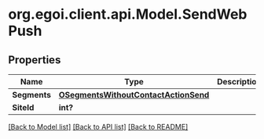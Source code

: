 # org.egoi.client.api.Model.SendWebPush
## Properties

Name | Type | Description | Notes
------------ | ------------- | ------------- | -------------
**Segments** | [**OSegmentsWithoutContactActionSend**](OSegmentsWithoutContactActionSend.md) |  | [optional] 
**SiteId** | **int?** |  | [optional] 

[[Back to Model list]](../README.md#documentation-for-models) [[Back to API list]](../README.md#documentation-for-api-endpoints) [[Back to README]](../README.md)

